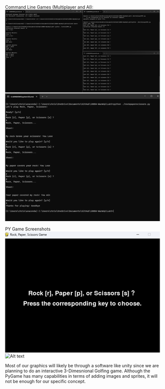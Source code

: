 Command Line Games (Multiplayer and AI):
![Alt text](lab3game.png)
![Alt text](lab3rps_AI.png)

PY Game Screenshots
![Alt text](rpsWelcomeScreen.png)
![Alt text](rpsResultsScreen.png.png)

Most of our graphics will likely be through a software like unity since we are planning to do an interactive 3-Dimesnional Golfing game. Although the PyGame has many capabilities in terms of adding images and sprites, it will not be enough for our specific concept.
